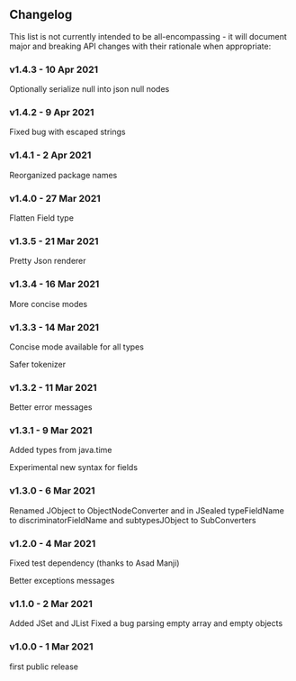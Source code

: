 <h2 class="github">Changelog</h2>

This list is not currently intended to be all-encompassing - it will document major and breaking API changes with their
rationale when appropriate:

### v1.4.3 - 10 Apr 2021

Optionally serialize null into json null nodes

### v1.4.2 - 9 Apr 2021

Fixed bug with escaped strings

### v1.4.1 - 2 Apr 2021

Reorganized package names

### v1.4.0 - 27 Mar 2021

Flatten Field type

### v1.3.5 - 21 Mar 2021

Pretty Json renderer

### v1.3.4 - 16 Mar 2021

More concise modes

### v1.3.3 - 14 Mar 2021

Concise mode available for all types

Safer tokenizer

### v1.3.2 - 11 Mar 2021

Better error messages

### v1.3.1 - 9 Mar 2021

Added types from java.time

Experimental new syntax for fields

### v1.3.0 - 6 Mar 2021

Renamed JObject to ObjectNodeConverter and in JSealed typeFieldName to discriminatorFieldName and subtypesJObject to
SubConverters

### v1.2.0 - 4 Mar 2021

Fixed test dependency (thanks to Asad Manji)

Better exceptions messages

### v1.1.0 - 2 Mar 2021

Added JSet and JList Fixed a bug parsing empty array and empty objects

### v1.0.0 - 1 Mar 2021

first public release